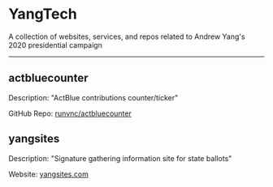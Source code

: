 # YangTech
A collection of websites, services, and repos related to Andrew Yang's 2020 presidential campaign

----

## actbluecounter
Description: "ActBlue contributions counter/ticker"

GitHub Repo: [runvnc/actbluecounter](https://github.com/runvnc/actbluecounter)

## yangsites
Description: "Signature gathering information site for state ballots"

Website: [yangsites.com](https://www.yangsites.com/)

